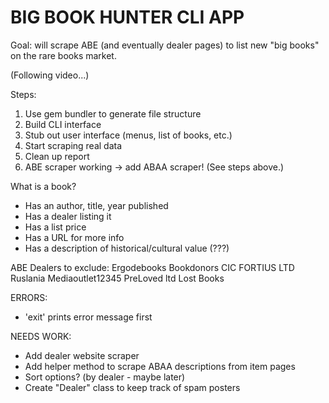 # BIG BOOK HUNTER CLI APP

Goal: will scrape ABE (and eventually dealer pages) to list new "big books" on the rare books market.

(Following video...)

Steps:
1. Use gem bundler to generate file structure
2. Build CLI interface
3. Stub out user interface (menus, list of books, etc.)
3. Start scraping real data
4. Clean up report
5. ABE scraper working -> add ABAA scraper! (See steps above.)

What is a book?
- Has an author, title, year published
- Has a dealer listing it
- Has a list price
- Has a URL for more info
- Has a description of historical/cultural value (???)

ABE Dealers to exclude:
Ergodebooks
Bookdonors CIC
FORTIUS LTD
Ruslania
Mediaoutlet12345
PreLoved ltd
Lost Books

ERRORS:
- 'exit' prints error message first

NEEDS WORK:
- Add dealer website scraper
- Add helper method to scrape ABAA descriptions from item pages
- Sort options? (by dealer - maybe later)
- Create "Dealer" class to keep track of spam posters
